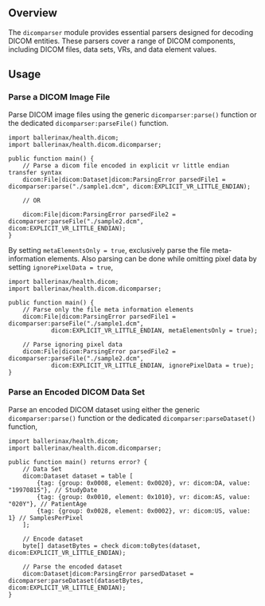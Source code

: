 ## Overview

The `dicomparser` module provides essential parsers designed for decoding DICOM entities. These parsers cover a range of DICOM components, including DICOM files, data sets, VRs, and data element values.

## Usage

### Parse a DICOM Image File

Parse DICOM image files using the generic `dicomparser:parse()` function or the dedicated `dicomparser:parseFile()` function.

```ballerina
import ballerinax/health.dicom;
import ballerinax/health.dicom.dicomparser;

public function main() {
    // Parse a dicom file encoded in explicit vr little endian transfer syntax
    dicom:File|dicom:Dataset|dicom:ParsingError parsedFile1 = dicomparser:parse("./sample1.dcm", dicom:EXPLICIT_VR_LITTLE_ENDIAN);

    // OR

    dicom:File|dicom:ParsingError parsedFile2 = dicomparser:parseFile("./sample2.dcm", dicom:EXPLICIT_VR_LITTLE_ENDIAN);
}
```

By setting `metaElementsOnly = true`, exclusively parse the file meta-information elements. Also parsing can be done while omitting pixel data by setting `ignorePixelData = true`,

```ballerina
import ballerinax/health.dicom;
import ballerinax/health.dicom.dicomparser;

public function main() {
    // Parse only the file meta information elements
    dicom:File|dicom:ParsingError parsedFile1 = dicomparser:parseFile("./sample1.dcm",
            dicom:EXPLICIT_VR_LITTLE_ENDIAN, metaElementsOnly = true);

    // Parse ignoring pixel data
    dicom:File|dicom:ParsingError parsedFile2 = dicomparser:parseFile("./sample2.dcm",
            dicom:EXPLICIT_VR_LITTLE_ENDIAN, ignorePixelData = true);
}
```

### Parse an Encoded DICOM Data Set

Parse an encoded DICOM dataset using either the generic `dicomparser:parse()` function or the dedicated `dicomparser:parseDataset()` function,

```ballerina
import ballerinax/health.dicom;
import ballerinax/health.dicom.dicomparser;

public function main() returns error? {
    // Data Set
    dicom:Dataset dataset = table [
        {tag: {group: 0x0008, element: 0x0020}, vr: dicom:DA, value: "19970815"}, // StudyDate
        {tag: {group: 0x0010, element: 0x1010}, vr: dicom:AS, value: "020Y"}, // PatientAge
        {tag: {group: 0x0028, element: 0x0002}, vr: dicom:US, value: 1} // SamplesPerPixel
    ];

    // Encode dataset
    byte[] datasetBytes = check dicom:toBytes(dataset, dicom:EXPLICIT_VR_LITTLE_ENDIAN);

    // Parse the encoded dataset
    dicom:Dataset|dicom:ParsingError parsedDataset = dicomparser:parseDataset(datasetBytes, dicom:EXPLICIT_VR_LITTLE_ENDIAN);
}
```
